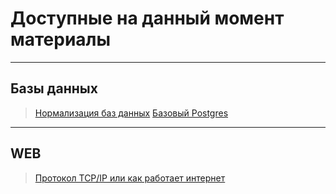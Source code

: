 # Доступные на данный момент материалы

---

## Базы данных

> [Нормализация баз данных](databases/normal-forms.md)
> [Базовый Postgres](databases/postgres-basics.md)

---

## WEB

> [Протокол TCP/IP или как работает интернет](web/tcp-ip.md)